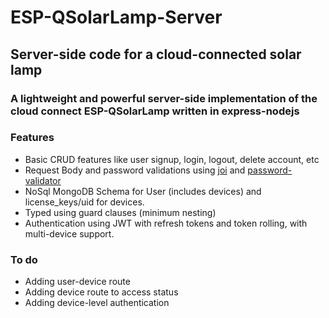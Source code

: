 # ESP-QSolarLamp-Server

## Server-side code for a cloud-connected solar lamp
### A lightweight and powerful server-side implementation of the cloud connect ESP-QSolarLamp written in express-nodejs
### Features
* Basic CRUD features like user signup, login, logout, delete account, etc
* Request Body and password validations using [joi](https://www.npmjs.com/package/joi) and [password-validator](https://www.npmjs.com/package/password-validator)
* NoSql MongoDB Schema for User (includes devices) and license_keys/uid for devices.
* Typed using guard clauses (minimum nesting)
* Authentication using JWT with refresh tokens and token rolling, with multi-device support.

### To do
* Adding user-device route
* Adding device route to access status
* Adding device-level authentication
